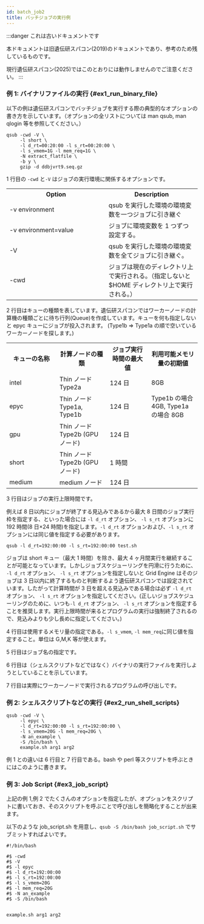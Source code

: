 ```yaml
---
id: batch_job2
title: バッチジョブの実行例
---
```

:::danger これは古いドキュメントです

本ドキュメントは旧遺伝研スパコン(2019)のドキュメントであり、参考のため残しているものです。

現行遺伝研スパコン(2025)ではこのとおりには動作しませんのでご注意ください。
:::


### 例 1: バイナリファイルの実行 {#ex1_run_binary_file}

以下の例は遺伝研スパコンでバッチジョブを実行する際の典型的なオプションの書き方を示しています。（オプションの全リストについては man qsub, man qlogin 等を参照してください。）

```
qsub -cwd -V \
	 -l short \
     -l d_rt=00:20:00 -l s_rt=00:20:00 \
	 -l s_vmem=1G -l mem_req=1G \
	 -N extract_flatfile \
     -b y \
     gzip -d ddbjvrt9.seq.gz
```

1 行目の `-cwd` と`-V` はジョブの実行環境に関係するオプションです。


<table>
<tr>
  <th width="300">Option</th><th width="300">Description</th>
 </tr>
 <tr>
    <td>-v environment</td><td>qsub を実行した環境の環境変数を一つジョブに引き継ぐ</td>
</tr>
<tr>
	<td>-v environment=value</td><td>ジョブに環境変数を 1 つずつ設定する。</td>
</tr>
<tr>
	<td>-V</td><td>qsub を実行した環境の環境変数を全てジョブに引き継ぐ。</td>
</tr>
<tr>
    <td>-cwd</td><td>ジョブは現在のディレクトリ上で実行される。（指定しないと$HOME ディレクトリ上で実行される。）</td>
	</tr>
</table>

2 行目はキューの種類を表しています。遺伝研スパコンではワーカーノードの計算機の種類ごとに待ち行列(Queue)を作成しています。キューを何も指定しないと epyc キューにジョブが投入されます。 (Type1b => Type1a の順で空いているワーカーノードを探します。)


<table>
<tr>
	<th width="300">キューの名称</th><th width="300">計算ノードの種類</th><th width="300">ジョブ実行時間の最大値</th><th width="300">利用可能メモリ量の初期値</th>
</tr>
<tr>
	<td>intel</td><td>Thin ノード Type2a</td><td>124 日</td><td>8GB</td>
</tr>
<tr>
	<td>epyc</td><td>Thin ノード Type1a, Type1b</td><td>124 日</td><td>Type1b の場合 4GB, Type1a の場合 8GB</td>
</tr>
<tr>
    <td>gpu</td><td>Thin ノード Type2b (GPU ノード)</td><td>124 日</td><td>   </td>
</tr>
<tr>
    <td>short</td><td>Thin ノード Type2b (GPU ノード)</td><td>1 時間</td><td>   </td>
</tr>
<tr>
    <td>medium</td><td>medium ノード</td><td>124 日</td><td>   </td>
</tr>
</table>


3 行目はジョブの実行上限時間です。

例えば 8 日以内にジョブが終了する見込みであるから最大 8 日間のジョブ実行枠を指定する、といった場合には `-l d_rt` オプション、 `-l s_rt` オプションに 192 時間(8 日×24 時間)を指定します。`-l d_rt` オプションおよび、`-l s_rt` オプションには同じ値を指定する必要があります。

```
qsub -l d_rt=192:00:00 -l s_rt=192:00:00 test.sh
```

ジョブは short キュー（最大 1 時間）を除き、最大 4 ヶ月間実行を継続することが可能となっています。しかしジョブスケジューリングを円滑に行うために、 `-l d_rt` オプション、 `-l s_rt` オプションを指定しないと Grid Engine はそのジョブは 3 日以内に終了するものと判断するよう遺伝研スパコンでは設定されています。したがって計算時間が 3 日を超える見込みである場合は必ず `-l d_rt` オプション、 `-l s_rt` オプションを指定してください。(正しいジョブスケジューリングのために、いつも`-l d_rt` オプション、 `-l s_rt` オプションを指定することを推奨します。実行上限時間が来るとプログラムの実行は強制終了されるので、見込みよりも少し長めに指定してください。)


4 行目は使用するメモリ量の指定である。`-l s_vmem`,  `-l mem_req`に同じ値を指定すること。単位は G,M,K 等が使えます。

5 行目はジョブ名の指定です。

6 行目は（シェルスクリプトなどではなく）バイナリの実行ファイルを実行しようとしていることを示しています。

7 行目は実際にワーカーノードで実行されるプログラムの呼び出しです。



### 例 2: シェルスクリプトなどの実行 {#ex2_run_shell_scripts}

```
qsub -cwd -V \
     -l epyc \
	 -l d_rt=192:00:00 -l s_rt=192:00:00 \
	 -l s_vmem=20G -l mem_req=20G \
	 -N an_example \
	 -S /bin/bash \
	 example.sh arg1 arg2
```


例 1 との違いは 6 行目と 7 行目である。bash や perl 等スクリプトを呼ぶときにはこのように書きます。


### 例 3: Job Script {#ex3_job_script}


上記の例 1,例 2 でたくさんのオプションを指定したが、オプションをスクリプトに書いておき、そのスクリプトを呼ぶことで呼び出しを簡略化することが出来ます。

以下のような job_script.sh を用意し、` qsub -S /bin/bash job_script.sh ` でサブミットすればよいです。
							   
```
#!/bin/bash

#$ -cwd 
#$ -V 
#$ -l epyc
#$ -l d_rt=192:00:00
#$ -l s_rt=192:00:00
#$ -l s_vmem=20G 
#$ -l mem_req=20G
#$ -N an_example
#$ -S /bin/bash


example.sh arg1 arg2
```
